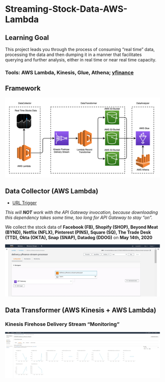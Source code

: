 # Streaming-Stock-Data-AWS-Lambda
## Learning Goal

This project leads you through the process of consuming “real time” data, processing the data and then dumping it in a manner that facilitates querying and further analysis, either in real time or near real time capacity.
### Tools: AWS Lambda, Kinesis, Glue, Athena; [yfinance](https://pypi.org/project/yfinance/)

## Framework
![framework](https://github.com/mendel462/Streaming-Stock-Data-AWS-Lambda/blob/master/screenshot_dashboard/Workflow.JPG)

## Data Collector (AWS Lambda) 

* [URL Trigger](https://tels36ux11.execute-api.us-east-2.amazonaws.com/default/delivery-yfinance-stream-processor) 

*This will **NOT** work with the API Gateway invocation, because downloading this dependency takes some time, too long for API Gateway to stay “on”.*

We collect the stock data of **Facebook (FB), Shopify (SHOP), Beyond Meat (BYND), Netflix (NFLX), Pinterest (PINS), Square (SQ), The Trade Desk (TTD), Okta (OKTA), Snap (SNAP), Datadog (DDOG)** on **May 14th, 2020**  

![data_collector](https://github.com/mendel462/Streaming-Stock-Data-AWS-Lambda/blob/master/screenshot_dashboard/DataCollector%20Lambda%20configuration%20page.JPG)


## Data Transformer (AWS Kinesis + AWS Lambda) 
### Kinesis Firehose Delivery Stream “Monitoring” 
![data_transformer](https://github.com/mendel462/Streaming-Stock-Data-AWS-Lambda/blob/master/screenshot_dashboard/Kinesis%20Data%20Firehose%20Delivery%20Stream%20Monitoring.JPG)
